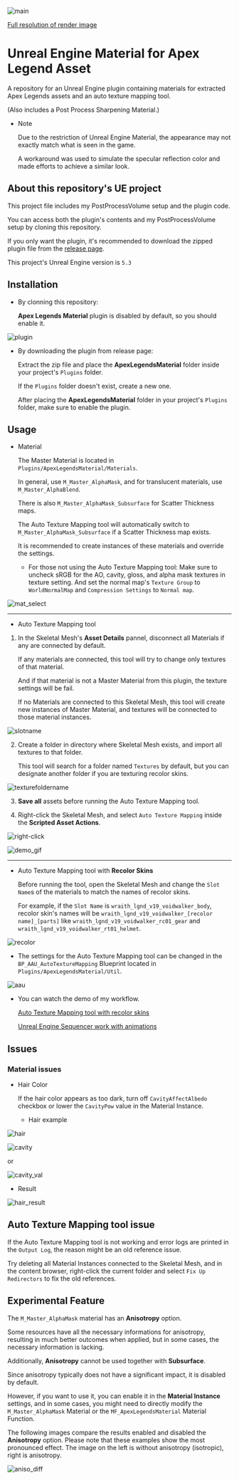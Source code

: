 ![main](https://github.com/Mstone8370/UE-Material-for-ApexLegends-Asset/assets/43489974/e2b148e8-2442-4c6a-a16a-719ddd93dcd9)

[Full resolution of render image](https://github.com/Mstone8370/UE-Material-for-ApexLegends-Asset/assets/43489974/a56f4c9a-36ba-490d-9cf5-48f8502d537c)

# Unreal Engine Material for Apex Legend Asset

A repository for an Unreal Engine plugin containing materials for extracted Apex Legends assets and an auto texture mapping tool.

(Also includes a Post Process Sharpening Material.)

* Note

    Due to the restriction of Unreal Engine Material, the appearance may not exactly match what is seen in the game.

    A workaround was used to simulate the specular reflection color and made efforts to achieve a similar look.

## About this repository's UE project

This project file includes my PostProcessVolume setup and the plugin code.

You can access both the plugin's contents and my PostProcessVolume setup by cloning this repository.

If you only want the plugin, it's recommended to download the zipped plugin file from the [release page](https://github.com/Mstone8370/UE-Material-for-ApexLegends-Asset/releases).

This project's Unreal Engine version is ```5.3```

## Installation

* By clonning this repository:

  **Apex Legends Material** plugin is disabled by default, so you should enable it.

![plugin](https://github.com/Mstone8370/UE-Material-for-ApexLegends-Asset/assets/43489974/6ad1df8a-db95-47dd-9fcb-291e45837f59)

* By downloading the plugin from release page:

  Extract the zip file and place the **ApexLegendsMaterial** folder inside your project's ```Plugins``` folder.

  If the ```Plugins``` folder doesn't exist, create a new one.

  After placing the **ApexLegendsMaterial** folder in your project's ```Plugins``` folder, make sure to enable the plugin.

## Usage

* Material

  The Master Material is located in ```Plugins/ApexLegendsMaterial/Materials```.

  In general, use ```M_Master_AlphaMask```, and for translucent materials, use ```M_Master_AlphaBlend```.
  
  There is also ```M_Master_AlphaMask_Subsurface``` for Scatter Thickness maps.
  
  The Auto Texture Mapping tool will automatically switch to ```M_Master_AlphaMask_Subsurface``` if a Scatter Thickness map exists.

  It is recommended to create instances of these materials and override the settings.

  - For those not using the Auto Texture Mapping tool: Make sure to uncheck sRGB for the AO, cavity, gloss, and alpha mask textures in texture setting. And set the normal map's ```Texture Group``` to ```WorldNormalMap``` and ```Compression Settings``` to ```Normal map```.

![mat_select](https://github.com/Mstone8370/UE-Material-for-ApexLegends-Asset/assets/43489974/c1149d34-2aa7-4d03-accc-1f872c4fe915)

---

* Auto Texture Mapping tool

1. In the Skeletal Mesh's **Asset Details** pannel, disconnect all Materials if any are connected by default.

   If any materials are connected, this tool will try to change only textures of that material.

   And if that material is not a Master Material from this plugin, the texture settings will be fail.

   If no Materials are connected to this Skeletal Mesh, this tool will create new instances of Master Material, and textures will be connected to those material instances.

![slotname](https://github.com/Mstone8370/UE-Material-for-ApexLegends-Asset/assets/43489974/e26d26cc-2c46-4575-8382-9e0c07ed1aa3)

2. Create a folder in directory where Skeletal Mesh exists, and import all textures to that folder.

   This tool will search for a folder named ```Textures``` by default, but you can designate another folder if you are texturing recolor skins.

![texturefoldername](https://github.com/Mstone8370/UE-Material-for-ApexLegends-Asset/assets/43489974/d52d34d1-3d51-4cb2-9445-a9e3b1aa81b5)

3. **Save all** assets before running the Auto Texture Mapping tool.

4. Right-click the Skeletal Mesh, and select ```Auto Texture Mapping``` inside the **Scripted Asset Actions**.

![right-click](https://github.com/Mstone8370/UE-Material-for-ApexLegends-Asset/assets/43489974/23e92291-fe78-489c-83ee-39d6d0e8d021)

![demo_gif](https://github.com/Mstone8370/UE-Material-for-ApexLegends-Asset/assets/43489974/c9824a30-231f-4f86-96c0-5ad237994dca)

---

* Auto Texture Mapping tool with **Recolor Skins**

  Before running the tool, open the Skeletal Mesh and change the ```Slot Name```s of the materials to match the names of recolor skins.

  For example, if the ```Slot Name``` is ```wraith_lgnd_v19_voidwalker_body```, recolor skin's names will be ```wraith_lgnd_v19_voidwalker_[recolor name]_[parts]``` like ```wraith_lgnd_v19_voidwalker_rc01_gear``` and ```wraith_lgnd_v19_voidwalker_rt01_helmet```.

![recolor](https://github.com/Mstone8370/UE-Material-for-ApexLegends-Asset/assets/43489974/96de7184-26bd-40c5-8daa-a06da53c5595)

* The settings for the Auto Texture Mapping tool can be changed in the ```BP_AAU_AutoTextureMapping``` Blueprint located in ```Plugins/ApexLegendsMaterial/Util```.

![aau](https://github.com/Mstone8370/UE-Material-for-ApexLegends-Asset/assets/43489974/185bb79f-d32a-4dc5-a603-66cad21ff20e)

* You can watch the demo of my workflow.

  [Auto Texture Mapping tool with recolor skins](https://youtu.be/RVcoh0FYdR4)

  [Unreal Engine Sequencer work with animations](https://youtu.be/UpkA9dgYGuA)

## Issues

### Material issues

* Hair Color

  If the hair color appears as too dark, turn off ```CavityAffectAlbedo``` checkbox or lower the ```CavityPow``` value in the Material Instance.

  - Hair example

![hair](https://github.com/Mstone8370/UE-Material-for-ApexLegends-Asset/assets/43489974/cd517e67-cc77-47ca-a74b-f7a98e83a6e1)

![cavity](https://github.com/Mstone8370/UE-Material-for-ApexLegends-Asset/assets/43489974/cb2b18f5-74a9-4ec8-b833-97b3b2865d42)

  or

![cavity_val](https://github.com/Mstone8370/UE-Material-for-ApexLegends-Asset/assets/43489974/bcae8eeb-f033-4854-a12d-2dab2dfd12c2)

  - Result

![hair_result](https://github.com/Mstone8370/UE-Material-for-ApexLegends-Asset/assets/43489974/9f5a5f6f-4d75-41da-b121-780601ec09b2)

## Auto Texture Mapping tool issue

  If the Auto Texture Mapping tool is not working and error logs are printed in the ```Output Log```, the reason might be an old reference issue.

  Try deleting all Material Instances connected to the Skeletal Mesh, and in the content browser, right-click the current folder and select ```Fix Up Redirectors``` to fix the old references.

## Experimental Feature

The ```M_Master_AlphaMask``` material has an **Anisotropy** option.

Some resources have all the necessary informations for anisotropy, resulting in much better outcomes when applied, but in some cases, the necessary information is lacking.

Additionally, **Anisotropy** cannot be used together with **Subsurface**.

Since anisotropy typically does not have a significant impact, it is disabled by default.

However, if you want to use it, you can enable it in the **Material Instance** settings, and in some cases, you might need to directly modify the ```M_Master_AlphaMask``` Material or the ```MF_ApexLegendsMaterial``` Material Function.

The following images compare the results enabled and disabled the **Anisotropy** option. Please note that these examples show the most pronounced effect. The image on the left is without anisotropy (isotropic), right is anisotropy.

![aniso_diff](https://github.com/Mstone8370/UE-Material-for-ApexLegends-Asset/assets/43489974/cfdd9167-eaed-413e-9620-b305fc1c9339)

